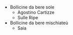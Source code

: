 - Bollicine da bere sole
	- Agostino 
	  Cartizze
	- Sulle Ripe
- Bollicine da bere mischiateù
	- Saia
